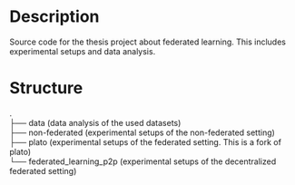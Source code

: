 # Description
Source code for the thesis project about federated learning. This includes experimental setups and data analysis.

# Structure
.  
├── data (data analysis of the used datasets)  
├── non-federated (experimental setups of the non-federated setting)  
├── plato (experimental setups of the federated setting. This is a fork of plato)  
└── federated_learning_p2p (experimental setups of the decentralized federated setting)  
